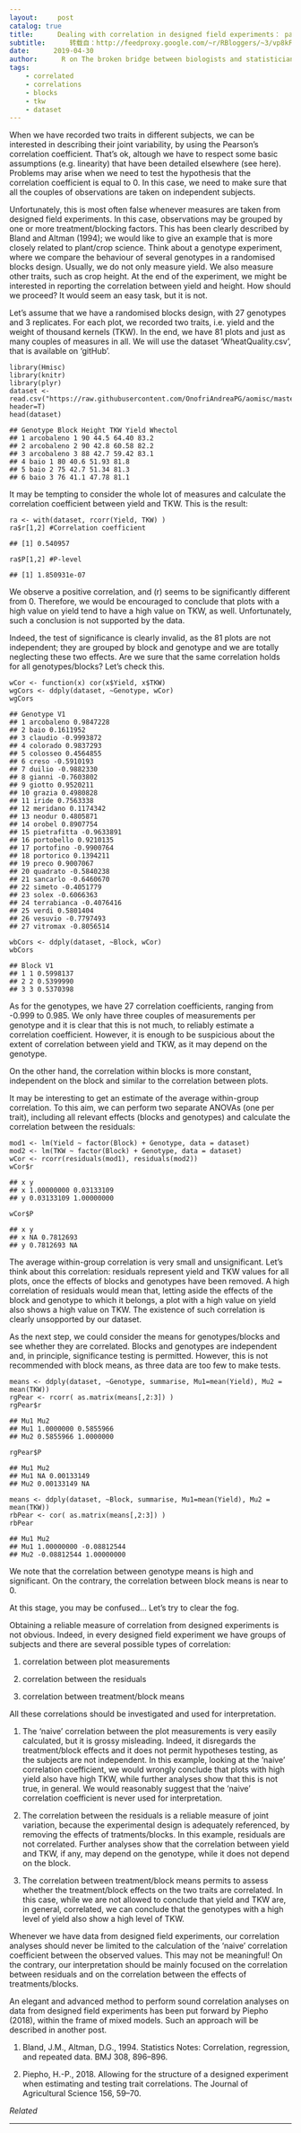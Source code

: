 ```yaml
---
layout:     post
catalog: true
title:      Dealing with correlation in designed field experiments： part I
subtitle:      转载自：http://feedproxy.google.com/~r/RBloggers/~3/vp8kFmWWT7o/
date:      2019-04-30
author:      R on The broken bridge between biologists and statisticians
tags:
    - correlated
    - correlations
    - blocks
    - tkw
    - dataset
---
```








When we have recorded two traits in different subjects, we can be interested in describing their joint variability, by using the Pearson’s correlation coefficient. That’s ok, altough we have to respect some basic assumptions (e.g. linearity) that have been detailed elsewhere (see here). Problems may arise when we need to test the hypothesis that the correlation coefficient is equal to 0. In this case, we need to make sure that all the couples of observations are taken on independent subjects.

Unfortunately, this is most often false whenever measures are taken from designed field experiments. In this case, observations may be grouped by one or more treatment/blocking factors. This has been clearly described by Bland and Altman (1994); we would like to give an example that is more closely related to plant/crop science. Think about a genotype experiment, where we compare the behaviour of several genotypes in a randomised blocks design. Usually, we do not only measure yield. We also measure other traits, such as crop height. At the end of the experiment, we might be interested in reporting the correlation between yield and height. How should we proceed? It would seem an easy task, but it is not.

Let’s assume that we have a randomised blocks design, with 27 genotypes and 3 replicates. For each plot, we recorded two traits, i.e. yield and the weight of thousand kernels (TKW). In the end, we have 81 plots and just as many couples of measures in all. We will use the dataset ‘WheatQuality.csv’, that is available on ‘gitHub’.

```
library(Hmisc)
library(knitr)
library(plyr)
dataset <- read.csv("https://raw.githubusercontent.com/OnofriAndreaPG/aomisc/master/data/WheatQuality.csv", header=T)
head(dataset)
```

```
## Genotype Block Height TKW Yield Whectol
## 1 arcobaleno 1 90 44.5 64.40 83.2
## 2 arcobaleno 2 90 42.8 60.58 82.2
## 3 arcobaleno 3 88 42.7 59.42 83.1
## 4 baio 1 80 40.6 51.93 81.8
## 5 baio 2 75 42.7 51.34 81.3
## 6 baio 3 76 41.1 47.78 81.1
```

It may be tempting to consider the whole lot of measures and calculate the correlation coefficient between yield and TKW. This is the result:

```
ra <- with(dataset, rcorr(Yield, TKW) )
ra$r[1,2] #Correlation coefficient
```

```
## [1] 0.540957
```

```
ra$P[1,2] #P-level
```

```
## [1] 1.850931e-07
```

We observe a positive correlation, and \(r\) seems to be significantly different from 0. Therefore, we would be encouraged to conclude that plots with a high value on yield tend to have a high value on TKW, as well. Unfortunately, such a conclusion is not supported by the data.

Indeed, the test of significance is clearly invalid, as the 81 plots are not independent; they are grouped by block and genotype and we are totally neglecting these two effects. Are we sure that the same correlation holds for all genotypes/blocks? Let’s check this.

```
wCor <- function(x) cor(x$Yield, x$TKW)
wgCors <- ddply(dataset, ~Genotype, wCor)
wgCors
```

```
## Genotype V1
## 1 arcobaleno 0.9847228
## 2 baio 0.1611952
## 3 claudio -0.9993872
## 4 colorado 0.9837293
## 5 colosseo 0.4564855
## 6 creso -0.5910193
## 7 duilio -0.9882330
## 8 gianni -0.7603802
## 9 giotto 0.9520211
## 10 grazia 0.4980828
## 11 iride 0.7563338
## 12 meridano 0.1174342
## 13 neodur 0.4805871
## 14 orobel 0.8907754
## 15 pietrafitta -0.9633891
## 16 portobello 0.9210135
## 17 portofino -0.9900764
## 18 portorico 0.1394211
## 19 preco 0.9007067
## 20 quadrato -0.5840238
## 21 sancarlo -0.6460670
## 22 simeto -0.4051779
## 23 solex -0.6066363
## 24 terrabianca -0.4076416
## 25 verdi 0.5801404
## 26 vesuvio -0.7797493
## 27 vitromax -0.8056514
```

```
wbCors <- ddply(dataset, ~Block, wCor)
wbCors
```

```
## Block V1
## 1 1 0.5998137
## 2 2 0.5399990
## 3 3 0.5370398
```

As for the genotypes, we have 27 correlation coefficients, ranging from -0.999 to 0.985. We only have three couples of measurements per genotype and it is clear that this is not much, to reliably estimate a correlation coefficient. However, it is enough to be suspicious about the extent of correlation between yield and TKW, as it may depend on the genotype.

On the other hand, the correlation within blocks is more constant, independent on the block and similar to the correlation between plots.

It may be interesting to get an estimate of the average within-group correlation. To this aim, we can perform two separate ANOVAs (one per trait), including all relevant effects (blocks and genotypes) and calculate the correlation between the residuals:

```
mod1 <- lm(Yield ~ factor(Block) + Genotype, data = dataset)
mod2 <- lm(TKW ~ factor(Block) + Genotype, data = dataset)
wCor <- rcorr(residuals(mod1), residuals(mod2))
wCor$r
```

```
## x y
## x 1.00000000 0.03133109
## y 0.03133109 1.00000000
```

```
wCor$P
```

```
## x y
## x NA 0.7812693
## y 0.7812693 NA
```

The average within-group correlation is very small and unsignificant. Let’s think about this correlation: residuals represent yield and TKW values for all plots, once the effects of blocks and genotypes have been removed. A high correlation of residuals would mean that, letting aside the effects of the block and genotype to which it belongs, a plot with a high value on yield also shows a high value on TKW. The existence of such correlation is clearly unsopported by our dataset.

As the next step, we could consider the means for genotypes/blocks and see whether they are correlated. Blocks and genotypes are independent and, in principle, significance testing is permitted. However, this is not recommended with block means, as three data are too few to make tests.

```
means <- ddply(dataset, ~Genotype, summarise, Mu1=mean(Yield), Mu2 = mean(TKW))
rgPear <- rcorr( as.matrix(means[,2:3]) )
rgPear$r
```

```
## Mu1 Mu2
## Mu1 1.0000000 0.5855966
## Mu2 0.5855966 1.0000000
```

```
rgPear$P
```

```
## Mu1 Mu2
## Mu1 NA 0.00133149
## Mu2 0.00133149 NA
```

```
means <- ddply(dataset, ~Block, summarise, Mu1=mean(Yield), Mu2 = mean(TKW))
rbPear <- cor( as.matrix(means[,2:3]) )
rbPear
```

```
## Mu1 Mu2
## Mu1 1.00000000 -0.08812544
## Mu2 -0.08812544 1.00000000
```

We note that the correlation between genotype means is high and significant. On the contrary, the correlation between block means is near to 0.

At this stage, you may be confused… Let’s try to clear the fog.

Obtaining a reliable measure of correlation from designed experiments is not obvious. Indeed, in every designed field experiment we have groups of subjects and there are several possible types of correlation:

1. correlation between plot measurements

1. correlation between the residuals

1. correlation between treatment/block means


All these correlations should be investigated and used for interpretation.

1. The ‘naive’ correlation between the plot measurements is very easily calculated, but it is grossy misleading. Indeed, it disregards the treatment/block effects and it does not permit hypotheses testing, as the subjects are not independent. In this example, looking at the ‘naive’ correlation coefficient, we would wrongly conclude that plots with high yield also have high TKW, while further analyses show that this is not true, in general. We would reasonably suggest that the ‘naive’ correlation coefficient is never used for interpretation.

1. The correlation between the residuals is a reliable measure of joint variation, because the experimental design is adequately referenced, by removing the effects of tratments/blocks. In this example, residuals are not correlated. Further analyses show that the correlation between yield and TKW, if any, may depend on the genotype, while it does not depend on the block.

1. The correlation between treatment/block means permits to assess whether the treatment/block effects on the two traits are correlated. In this case, while we are not allowed to conclude that yield and TKW are, in general, correlated, we can conclude that the genotypes with a high level of yield also show a high level of TKW.


Whenever we have data from designed field experiments, our correlation analyses should never be limited to the calculation of the ‘naive’ correlation coefficient between the observed values. This may not be meaningful! On the contrary, our interpretation should be mainly focused on the correlation between residuals and on the correlation between the effects of treatments/blocks.

An elegant and advanced method to perform sound correlation analyses on data from designed field experiments has been put forward by Piepho (2018), within the frame of mixed models. Such an approach will be described in another post.

1. Bland, J.M., Altman, D.G., 1994. Statistics Notes: Correlation, regression, and repeated data. BMJ 308, 896–896.

1. Piepho, H.-P., 2018. Allowing for the structure of a designed experiment when estimating and testing trait correlations. The Journal of Agricultural Science 156, 59–70.



*Related*








---
